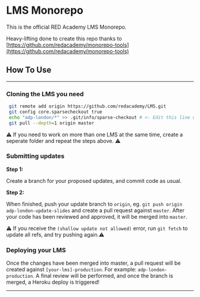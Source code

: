 # LMS Monorepo

This is the official RED Academy LMS Monorepo.

Heavy-lifting done to create this repo thanks to [https://github.com/redacademy/monorepo-tools](https://github.com/redacademy/monorepo-tools)

## How To Use

---

### Cloning the LMS you need

```bash
 git remote add origin https://github.com/redacademy/LMS.git
 git config core.sparsecheckout true
 echo "adp-london/*" >> .git/info/sparse-checkout # <- Edit this line with the LMS subfolder you need from this repo.
 git pull --depth=1 origin master
```
⚠️ If you need to work on more than one LMS at the same time, create a seperate folder and repeat the steps above. ⚠️

### Submitting updates

**Step 1:**

Create a branch for your proposed updates, and commit code as usual. 

**Step 2:**

When finished, push your update branch to `origin`, eg. `git push origin adp-london-update-slides` and create a pull request against `master`. After your code has been reviewed and approved, it will be merged into `master`.

⚠️ If you receive the `(shallow update not allowed)` error, run `git fetch` to update all refs, and try pushing again.⚠️

### Deploying your LMS

Once the changes have been merged into master, a pull request will be created against `[your-lms]-production`. For example: `adp-london-production`. A final review will be performed, and once the branch is merged, a Heroku deploy is triggered!

---
